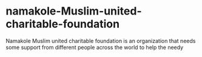 # namakole-Muslim-united-charitable-foundation
Namakole Muslim united charitable foundation is an organization that needs some support from different people across the world to help the needy
